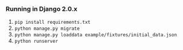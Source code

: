 ### Running in Django 2.0.x

1. `pip install requirements.txt`
1. `python manage.py migrate`
1. `python manage.py loaddata example/fixtures/initial_data.json`
1. `python runserver`